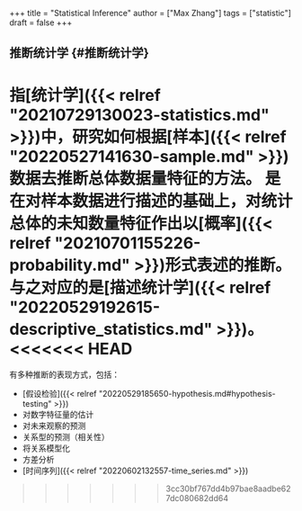 +++
title = "Statistical Inference"
author = ["Max Zhang"]
tags = ["statistic"]
draft = false
+++

## 推断统计学 {#推断统计学}

指[统计学]({{< relref "20210729130023-statistics.md" >}})中，研究如何根据[样本]({{< relref "20220527141630-sample.md" >}})数据去推断总体数据量特征的方法。
是在对样本数据进行描述的基础上，对统计总体的未知数量特征作出以[概率]({{< relref "20210701155226-probability.md" >}})形式表述的推断。
与之对应的是[描述统计学]({{< relref "20220529192615-descriptive_statistics.md" >}})。
<<<<<<< HEAD
=======

有多种推断的表现方式，包括：

-   [假设检验]({{< relref "20220529185650-hypothesis.md#hypothesis-testing" >}})
-   对数字特征量的估计
-   对未来观察的预测
-   关系型的预测（相关性）
-   将关系模型化
-   方差分析
-   [时间序列]({{< relref "20220602132557-time_series.md" >}})
>>>>>>> 3cc30bf767dd4b97bae8aadbe627dc080682dd64
